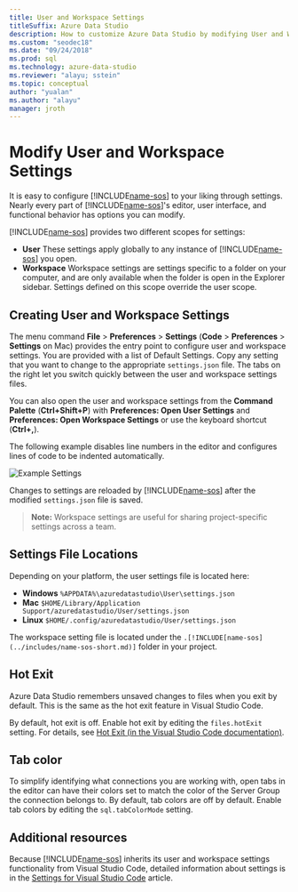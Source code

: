 ```yaml
---
title: User and Workspace Settings
titleSuffix: Azure Data Studio
description: How to customize Azure Data Studio by modifying User and Workspace Settings.
ms.custom: "seodec18"
ms.date: "09/24/2018"
ms.prod: sql
ms.technology: azure-data-studio
ms.reviewer: "alayu; sstein"
ms.topic: conceptual
author: "yualan"
ms.author: "alayu"
manager: jroth
---
```

# Modify User and Workspace Settings

It is easy to configure [!INCLUDE[name-sos](../includes/name-sos-short.md)] to your liking through settings. Nearly every part of [!INCLUDE[name-sos](../includes/name-sos-short.md)]'s editor, user interface, and functional behavior has options you can modify.

[!INCLUDE[name-sos](../includes/name-sos-short.md)] provides two different scopes for settings:

* **User** These settings apply globally to any instance of [!INCLUDE[name-sos](../includes/name-sos-short.md)] you open.
* **Workspace** Workspace settings are settings specific to a folder on your computer, and are only available when the folder is open in the Explorer sidebar. Settings defined on this scope override the user scope.

## Creating User and Workspace Settings

The menu command **File** > **Preferences** > **Settings** (**Code** > **Preferences** > **Settings** on Mac) provides the entry point to configure user and workspace settings. You are provided with a list of Default Settings. Copy any setting that you want to change to the appropriate `settings.json` file. The tabs on the right let you switch quickly between the user and workspace settings files.

You can also open the user and workspace settings from the **Command Palette** (**Ctrl+Shift+P**) with **Preferences: Open User Settings** and **Preferences: Open Workspace Settings** or use the keyboard shortcut (**Ctrl+,**).

The following example disables line numbers in the editor and configures lines of code to be indented automatically.

![Example Settings](media/settings/sample-settings.png)

Changes to settings are reloaded by [!INCLUDE[name-sos](../includes/name-sos-short.md)] after the modified `settings.json` file is saved.

>**Note:** Workspace settings are useful for sharing project-specific settings across a team.

## Settings File Locations

Depending on your platform, the user settings file is located here:

* **Windows** `%APPDATA%\azuredatastudio\User\settings.json`
* **Mac** `$HOME/Library/Application Support/azuredatastudio/User/settings.json`
* **Linux** `$HOME/.config/azuredatastudio/User/settings.json`

The workspace setting file is located under the `.[!INCLUDE[name-sos](../includes/name-sos-short.md)]` folder in your project.

## Hot Exit

Azure Data Studio remembers unsaved changes to files when you exit by default. This is the same as the hot exit feature in Visual Studio Code.

By default, hot exit is off. Enable hot exit by editing the `files.hotExit` setting. For details, see [Hot Exit (in the Visual Studio Code documentation)](https://code.visualstudio.com/docs/editor/codebasics#_hot-exit).


## Tab color

To simplify identifying what connections you are working with, open tabs in the editor can have their colors set to match the color of the Server Group the connection belongs to. By default, tab colors are off by default. Enable tab colors by editing the `sql.tabColorMode` setting.

## Additional resources

Because [!INCLUDE[name-sos](../includes/name-sos-short.md)] inherits its user and workspace settings functionality from Visual Studio Code, detailed information about settings is in the [Settings for Visual Studio Code](https://code.visualstudio.com/docs/getstarted/settings) article.

